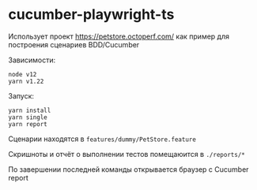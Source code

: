 # cucumber-playwright-ts

Использует проект https://petstore.octoperf.com/ как пример для построения сценариев BDD/Cucumber 

Зависимости:
```
node v12
yarn v1.22
```

Запуск:
```
yarn install
yarn single
yarn report
```
Сценарии находятся в `features/dummy/PetStore.feature`

Скришноты и отчёт о выполнении тестов помещаюится в `./reports/*`

По завершении последней команды открывается браузер с Cucumber report  
